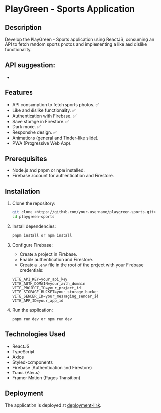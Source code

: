 # PlayGreen - Sports Application

## Description

Develop the PlayGreen - Sports application using ReactJS, consuming an API to fetch random sports photos and implementing a like and dislike functionality.

## API suggestion:
- 

## Features

- API consumption to fetch sports photos. ✅
- Like and dislike functionality. ✅
- Authentication with Firebase. ✅
- Save storage in Firestore. ✅
- Dark mode. ✅
- Responsive design. ✅
- Animations (general and Tinder-like slide).
- PWA (Progressive Web App).

## Prerequisites

- Node.js and pnpm or npm installed.
- Firebase account for authentication and Firestore.

## Installation

1. Clone the repository:
    
    ```bash
    git clone <https://github.com/your-username/playgreen-sports.git>
    cd playgreen-sports
    ```
    
2. Install dependencies:
    
    ```bash
    pnpm install or npm install
    ```
    
3. Configure Firebase:
    - Create a project in Firebase.
    - Enable authentication and Firestore.
    - Create a `.env` file in the root of the project with your Firebase credentials:
    
    ```
    VITE_API_KEY=your_api_key
    VITE_AUTH_DOMAIN=your_auth_domain
    VITE_PROJECT_ID=your_project_id
    VITE_STORAGE_BUCKET=your_storage_bucket
    VITE_SENDER_ID=your_messaging_sender_id
    VITE_APP_ID=your_app_id
    ```
    
4. Run the application:
    
    ```bash
    pnpm run dev or npm run dev
    ```
    
## Technologies Used

- ReactJS
- TypeScript
- Axios
- Styled-components
- Firebase (Authentication and Firestore)
- Toast (Alerts)
- Framer Motion (Pages Transition)

## Deployment

The application is deployed at [deployment-link](https://playgreen-sports-cf485.web.app/).